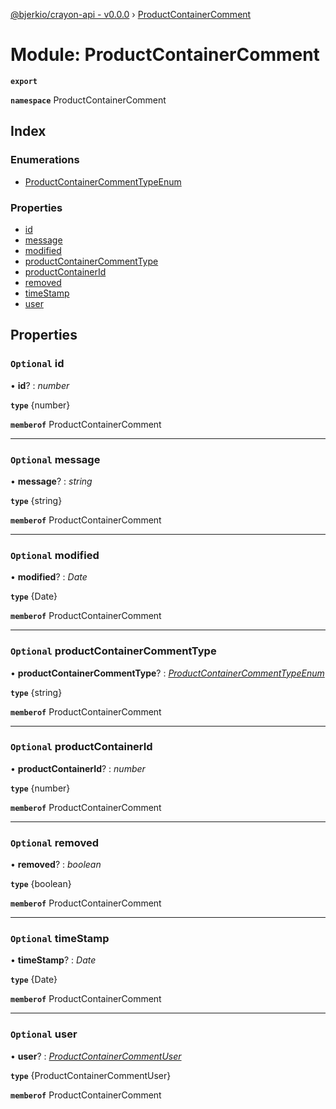 [@bjerkio/crayon-api - v0.0.0](../README.md) › [ProductContainerComment](productcontainercomment.md)

# Module: ProductContainerComment

**`export`** 

**`namespace`** ProductContainerComment

## Index

### Enumerations

* [ProductContainerCommentTypeEnum](../enums/productcontainercomment.productcontainercommenttypeenum.md)

### Properties

* [id](productcontainercomment.md#optional-id)
* [message](productcontainercomment.md#optional-message)
* [modified](productcontainercomment.md#optional-modified)
* [productContainerCommentType](productcontainercomment.md#optional-productcontainercommenttype)
* [productContainerId](productcontainercomment.md#optional-productcontainerid)
* [removed](productcontainercomment.md#optional-removed)
* [timeStamp](productcontainercomment.md#optional-timestamp)
* [user](productcontainercomment.md#optional-user)

## Properties

### `Optional` id

• **id**? : *number*

**`type`** {number}

**`memberof`** ProductContainerComment

___

### `Optional` message

• **message**? : *string*

**`type`** {string}

**`memberof`** ProductContainerComment

___

### `Optional` modified

• **modified**? : *Date*

**`type`** {Date}

**`memberof`** ProductContainerComment

___

### `Optional` productContainerCommentType

• **productContainerCommentType**? : *[ProductContainerCommentTypeEnum](../enums/productcontainercomment.productcontainercommenttypeenum.md)*

**`type`** {string}

**`memberof`** ProductContainerComment

___

### `Optional` productContainerId

• **productContainerId**? : *number*

**`type`** {number}

**`memberof`** ProductContainerComment

___

### `Optional` removed

• **removed**? : *boolean*

**`type`** {boolean}

**`memberof`** ProductContainerComment

___

### `Optional` timeStamp

• **timeStamp**? : *Date*

**`type`** {Date}

**`memberof`** ProductContainerComment

___

### `Optional` user

• **user**? : *[ProductContainerCommentUser](../interfaces/productcontainercommentuser.md)*

**`type`** {ProductContainerCommentUser}

**`memberof`** ProductContainerComment
